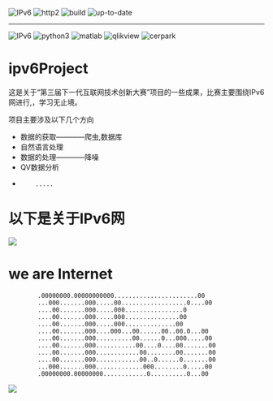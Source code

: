![IPv6](https://img.shields.io/badge/ipv6-go!-green.svg)
![http2](https://img.shields.io/badge/http2-go!-green.svg)
![build](https://camo.githubusercontent.com/c84cbbf389a8afa4914ab31bac3d09d14a6c21dc/68747470733a2f2f7365637572652e7472617669732d63692e6f72672f77697265736572766963652f6373766b69742e737667)
![up-to-date](https://camo.githubusercontent.com/d93b8d44bdceed664df7582e316edbbb4f14f7ad/68747470733a2f2f67656d6e617369756d2e636f6d2f77697265736572766963652f6373766b69742e737667)

---
![IPv6](https://www.ipv6ready.org/images/logo.jpg)
![python3](https://www.python.org/static/community_logos/python-logo.png)
![matlab](https://cn.mathworks.com/includes_content/nextgen/images/bg_header_mwlogo_notag.jpg)
![qlikview](http://global.qlik.com/images/interface/chrome/logo.png)
![cerpark](http://www.cerpark.com/hulianwang/css/images/logo.png)



# ipv6Project
这是关于“第三届下一代互联网技术创新大赛”项目的一些成果，比赛主要围绕IPv6网进行,，学习无止境。

项目主要涉及以下几个方向

*   数据的获取————爬虫,数据库
*   自然语言处理
*   数据的处理————降噪
*   QV数据分析
*         .....




# 以下是关于IPv6网
![](https://gss1.bdstatic.com/9vo3dSag_xI4khGkpoWK1HF6hhy/baike/c0%3Dbaike80%2C5%2C5%2C80%2C26/sign=0e7c794b3dfae6cd18b9a3336eda6441/eaf81a4c510fd9f94e7dcd152d2dd42a2834a460.jpg)





          
# we are Internet  


			.00000000.00000000000.......................00
			...000.......000.....00..................0....00
			....00.......000.....000................0
			....00.......000.....000...............00
			....00.......000.....000..............00
			....00.......000....000...00......00..00.0...00
			....00.......000..........00......0...000.....00
			....00.......000...........00....0....00.......00
			....00.......000............00........00.......00
			....00.......000............00..0......0.......00
			...000.......000.............000........0.....00
			.00000000.00000000............0..........0...00



![](http://upload.chinaz.com/2015/0721/1437441272917.gif)

